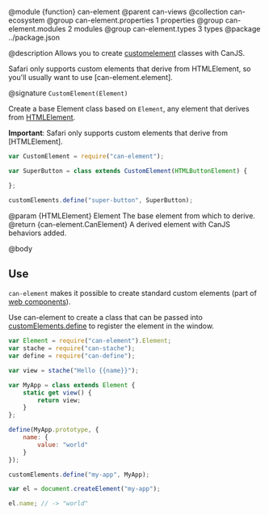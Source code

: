 @module {function} can-element
@parent can-views
@collection can-ecosystem
@group can-element.properties 1 properties
@group can-element.modules 2 modules
@group can-element.types 3 types
@package ../package.json

@description Allows you to create [customelement](https://developer.mozilla.org/en-US/docs/Web/Web_Components/Custom_Elements) classes with CanJS.

Safari only supports custom elements that derive from HTMLElement, so you'll usually want to use [can-element.element].

@signature `CustomElement(Element)`

Create a base Element class based on `Element`, any element that derives from [HTMLElement](https://developer.mozilla.org/en-US/docs/Web/API/HTMLElement).

**Important**: Safari only supports custom elements that derive from [HTMLElement].

```js
var CustomElement = require("can-element");

var SuperButton = class extends CustomElement(HTMLButtonElement) {

};

customElements.define("super-button", SuperButton);
```

@param {HTMLElement} Element The base element from which to derive.
@return {can-element.CanElement} A derived element with CanJS behaviors added.

@body

## Use

`can-element` makes it possible to create standard custom elements (part of [web components](https://developer.mozilla.org/en-US/docs/Web/Web_Components)).

Use can-element to create a class that can be passed into [customElements.define](https://developer.mozilla.org/en-US/docs/Web/API/CustomElementRegistry/define) to register the element in the window.

```js
var Element = require("can-element").Element;
var stache = require("can-stache");
var define = require("can-define");

var view = stache("Hello {{name}}");

var MyApp = class extends Element {
	static get view() {
		return view;
	}
};

define(MyApp.prototype, {
	name: {
		value: "world"
	}
});

customElements.define("my-app", MyApp);

var el = document.createElement("my-app");

el.name; // -> "world"
```
